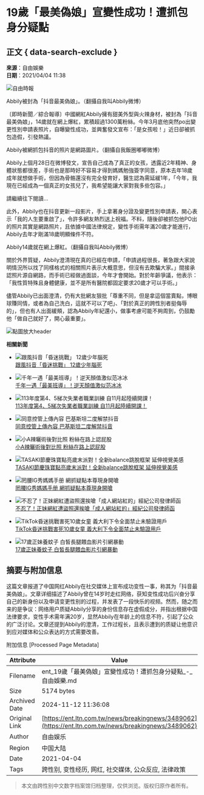 # 19歲「最美偽娘」宣變性成功！遭抓包身分疑點

## 正文 { data-search-exclude }


**來源**：自由娛樂  
**日期**：2021/04/04 11:38

![自由時報](https://cache.ltn.com.tw/images/rwd_ltnlogo.png)

Abbily被封為「抖音最美偽娘」。（翻攝自我叫Abbily微博）

〔即時新聞／綜合報導〕中國網紅Abbily擁有甜美外型與火辣身材，被封為「抖音最美偽娘」，14歲就在網上爆紅，累積超過1300萬粉絲。今年3月底他突然po出變更性別申請表照片，自曝變性成功，並興奮發文宣布：「是女孩啦！」近日卻被抓包造假，引發熱議。

Abbily被網抓包抖音的照片是網路圖片。（翻攝自我飯圈嘟嘟微博）

Abbily上個月28日在微博發文，宣告自己成為了真正的女孩，透露近2年精神、身體狀態都很差，手術也是那時好不容易才得到媽媽勉強簽字同意，原本去年18歲成年就想做手術，但因為骨骼還沒有完全發育好，醫生認為需延緩1年，「今年，我現在已經成為一個真正的女孩兒了，我希望能讓大家對我多些包容。」

請繼續往下閱讀...

此外，Abbily也在抖音更新一段影片，手上拿著身分證及變更性別申請表，開心表示「我的人生要重啟了」，令許多網友熱烈送上祝福。不料，隨後卻被抓包他PO出的照片其實是網路照片，且依據中國法律規定，變性手術需年滿20歲才能進行，Abbily去年才剛滿18歲明顯條件不符。

Abbily14歲就在網上爆紅。（翻攝自我叫Abbily微博）

關於外界質疑，Abbily澄清現在真的已經在申請，「申請過程很長，著急跟大家說明情況所以找了同樣格式的相關照片表示大概意思，但沒有去欺騙大家。」間接承認照片源自網路，而手術已經做過面談，今年才會開始。對於年齡爭議，他表示：「我性質特殊且身體健康，並不是所有醫院都固定要求20歲才可以手術。」

儘管Abbily已出面澄清，仍有大批網友狠批「尊重不同，但是拿這個當賣點，博眼球賺同情，或者為自己洗白，這就不可以了吧」、「對於真正的跨性別者挺侮辱的」，但也有人出面緩頰，認為Abbily年紀還小，做事考慮可能不夠周到，仍鼓勵他「做自己就好了，開心最重要」。

![點圖放大header](assets/images/bt-x.png) 

**相關新聞**

- ![跟風抖音「昏迷挑戰」 12歲少年腦死](assets/images/400S.jpg)  
  [跟風抖音「昏迷挑戰」 12歲少年腦死](https://news.ltn.com.tw/news/novelty/breakingnews/3485608?utm_source=ENT&utm_medium=relatedNews&utm_campaign=ltn_customize)
  
- ![千年一遇「最美班導」！逆天顏值激似范冰冰](assets/images/400S.jpg)  
  [千年一遇「最美班導」！逆天顏值激似范冰冰](https://ent.ltn.com.tw/news/breakingnews/3479649?utm_source=ENT&utm_medium=relatedNews&utm_campaign=ltn_customize)
  
- ![113年度第4、5梯次失業者職業訓練 自11月起陸續開課！](assets/images/400S.jpg)  
  [113年度第4、5梯次失業者職業訓練 自11月起陸續開課！](https://pv6.ltn.com.tw/click?ano=2024110828019814)
  
- ![同意控管上傳內容  巴基斯坦二度解禁抖音](assets/images/400S.jpg)  
  [同意控管上傳內容 巴基斯坦二度解禁抖音](https://news.ltn.com.tw/news/world/breakingnews/3487115?utm_source=ENT&utm_medium=relatedNews&utm_campaign=ltn_customize)
  
- ![小A辣曬術後對比照 粉絲在路上認屁股](assets/images/400S.jpg)  
  [小A辣曬術後對比照 粉絲在路上認屁股](https://ent.ltn.com.tw/news/breakingnews/3473348?utm_source=ENT&utm_medium=relatedNews&utm_campaign=ltn_customize)
  
- ![TASAKI節慶珠寶點亮歲末派對！全新balance跳脫框架 延伸視覺美感](assets/images/400S.jpg)  
  [TASAKI節慶珠寶點亮歲末派對！全新balance跳脫框架 延伸視覺美感](https://pv6.ltn.com.tw/click?ano=2024111267184541)
  
- ![罔腰IG秀媽媽手册 網抓疑點本尊現身開嗆](assets/images/400S.jpg)  
  [罔腰IG秀媽媽手册 網抓疑點本尊現身開嗆](https://news.ltn.com.tw/news/life/breakingnews/3446350?utm_source=ENT&utm_medium=relatedNews&utm_campaign=ltn_customize)
  
- ![不忍了！正妹網紅遭盜照還挨嗆「成人網站紅的」經紀公司發律師函](assets/images/400S.jpg)  
  [不忍了！正妹網紅遭盜照還挨嗆「成人網站紅的」經紀公司發律師函](https://news.ltn.com.tw/news/society/breakingnews/3424736?utm_source=ENT&utm_medium=relatedNews&utm_campaign=ltn_customize)
  
- ![TikTok昏迷挑戰害死10歲女童 義大利下令全面禁止未驗證用戶](assets/images/400S.jpg)  
  [TikTok昏迷挑戰害死10歲女童 義大利下令全面禁止未驗證用戶](https://ec.ltn.com.tw/article/breakingnews/3419838?utm_source=ENT&utm_medium=relatedNews&utm_campaign=ltn_customize)
  
- ![17歲正妹養蚊子 白皙長腿餵血影片引網暴動](assets/images/400S.jpg)  
  [17歲正妹養蚊子 白皙長腿餵血影片引網暴動](https://news.ltn.com.tw/news/novelty/breakingnews/3420414?utm_source=ENT&utm_medium=relatedNews&utm_campaign=ltn_customize)

## 摘要与附加信息

<!-- tcd_abstract -->
这篇文章报道了中国网红Abbily在社交媒体上宣布成功变性一事，称其为「抖音最美偽娘」。文章详细描述了Abbily曾在14岁时走红网络，获知变性成功后兴奋分享自己的新身份以及申请变更性别的过程，并发表了一段快乐的视频。然而，随之而来的是争议：网络用户质疑Abbily分享的身份信息存在虚假成分，并指出根据中国法律要求，变性手术需年满20岁，显然Abbily在年龄上的信息不符，引起了公众的广泛讨论。文章还提到Abbily的澄清，工作过程长，且表示遭到的质疑让他意识到应对媒体和公众表达的方式需要改善。
<!-- tcd_abstract_end -->

附加信息 [Processed Page Metadata]

| Attribute       | Value                                  |
|-----------------|----------------------------------------|
| Filename        | ent_19歲「最美偽娘」宣變性成功！遭抓包身分疑點_-_自由娛樂.md                             |
| Size            | 5174 bytes                           |
| Archived Date   | 2024-11-12 11:36:08                             |
| Original Link   | [https://ent.ltn.com.tw/news/breakingnews/3489062](https://ent.ltn.com.tw/news/breakingnews/3489062)                       |
| Author          | 自由娱乐                               |
| Region          | 中国大陆                               |
| Date            | 2021-04-04                                 |
| Tags            | 跨性别, 变性经历, 网红, 社交媒体, 公众反应, 法律政策                                 |
>
> 本文由跨性别中文数字档案馆归档整理，仅供浏览。版权归原作者所有。
>